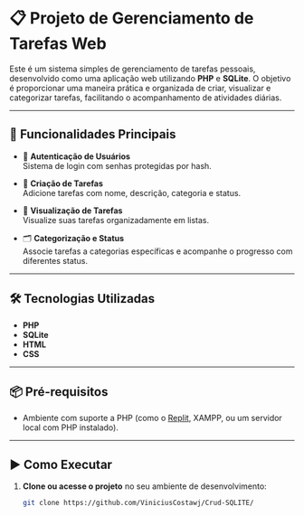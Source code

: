 # 📋 Projeto de Gerenciamento de Tarefas Web

Este é um sistema simples de gerenciamento de tarefas pessoais, desenvolvido como uma aplicação web utilizando **PHP** e **SQLite**. O objetivo é proporcionar uma maneira prática e organizada de criar, visualizar e categorizar tarefas, facilitando o acompanhamento de atividades diárias.

---

## 🚀 Funcionalidades Principais

- 🔐 **Autenticação de Usuários**  
  Sistema de login com senhas protegidas por hash.

- 📝 **Criação de Tarefas**  
  Adicione tarefas com nome, descrição, categoria e status.

- 📄 **Visualização de Tarefas**  
  Visualize suas tarefas organizadamente em listas.

- 🗂️ **Categorização e Status**  
  Associe tarefas a categorias específicas e acompanhe o progresso com diferentes status.

---

## 🛠️ Tecnologias Utilizadas

- **PHP**
- **SQLite**
- **HTML**
- **CSS**

---

## 📦 Pré-requisitos

- Ambiente com suporte a PHP (como o [Replit](https://replit.com/), XAMPP, ou um servidor local com PHP instalado).

---

## ▶️ Como Executar

1. **Clone ou acesse o projeto** no seu ambiente de desenvolvimento:

   ```bash
   git clone https://github.com/ViniciusCostawj/Crud-SQLITE/

